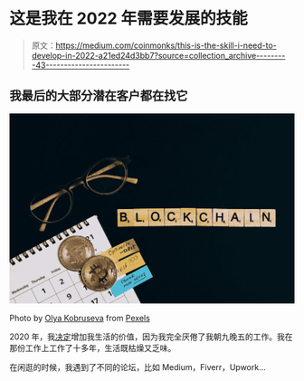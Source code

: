 # 这是我在 2022 年需要发展的技能

> 原文：<https://medium.com/coinmonks/this-is-the-skill-i-need-to-develop-in-2022-a21ed24d3bb7?source=collection_archive---------43----------------------->

## 我最后的大部分潜在客户都在找它

![](img/5ce3eb6f1d26444644538f2ef59362a5.png)

Photo by [Olya Kobruseva](https://www.pexels.com/@olyakobruseva?utm_content=attributionCopyText&utm_medium=referral&utm_source=pexels) from [Pexels](https://www.pexels.com/photo/silver-round-coin-on-white-and-blue-calendar-8358136/?utm_content=attributionCopyText&utm_medium=referral&utm_source=pexels)

2020 年，我[决定](/illumination/6-reasons-why-i-switched-my-decade-long-profession-60596d6bd284)增加我生活的价值，因为我完全厌倦了我朝九晚五的工作。我在那份工作上工作了十多年，生活既枯燥又乏味。

在闲逛的时候，我遇到了不同的论坛，比如 Medium，Fiverr，Upwork…